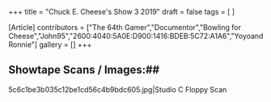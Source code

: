 +++
title = "Chuck E. Cheese's Show 3 2019"
draft = false
tags = [ ]

[Article]
contributors = ["The 64th Gamer","Documentor","Bowling for Cheese","John95","2600:4040:5A0E:D900:1416:BDEB:5C72:A1A6","YoyoandRonnie"]
gallery = []
+++
## Showtape Scans / Images:## 
<gallery>
5c6c1be3b035c12be1cd56c4b9bdc605.jpg|Studio C Floppy Scan
</gallery>